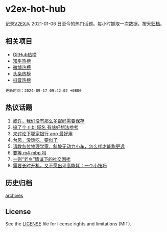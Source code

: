 # v2ex-hot-hub

 记录[V2EX](https://www.v2ex.com/)从 2021-01-06 日至今的热门话题。每小时抓取一次数据，按天[归档](archives)。
 
 ## 相关项目

- [GitHub热榜](https://github.com/it985/github-hot-hub)
- [知乎热榜](https://github.com/it985/zhihu-hot-hub)
- [微博热榜](https://github.com/it985/weibo-hot-hub)
- [头条热榜](https://github.com/it985/toutiao-hot-hub)
- [抖音热榜](https://github.com/it985/douyin-hot-hub)


 `更新时间：2024-09-17 09:42:02 +0800`

## 热议话题

1. [或许，我们没有那么多密码需要保存](https://www.v2ex.com/t/1073312)
1. [搞了个 ri.bi 域名 有啥好想法参考](https://www.v2ex.com/t/1073371)
1. [来讨论下哪家银行 app 最好用](https://www.v2ex.com/t/1073309)
1. [台风，没饭吃，要似了](https://www.v2ex.com/t/1073324)
1. [请教各位物理学家，斜坡无动力小车，怎么样才能跑更远](https://www.v2ex.com/t/1073316)
1. [要等 m4 mbp 吗](https://www.v2ex.com/t/1073298)
1. [一则“老乡”情谊下的社交困扰](https://www.v2ex.com/t/1073318)
1. [需要长时开机，又不愿出现高能耗：一个小技巧](https://www.v2ex.com/t/1073340)

## 历史归档

[archives](archives)

## License

See the [LICENSE](LICENSE) file for license rights and limitations (MIT).
